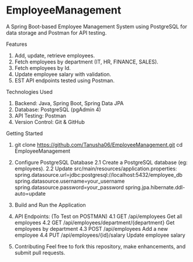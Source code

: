 # EmployeeManagement
A Spring Boot-based Employee Management System using PostgreSQL for data storage and Postman for API testing.

Features
1. Add, update, retrieve employees.
2. Fetch employees by department (IT, HR, FINANCE, SALES).
3. Fetch employees by Id.
4. Update employee salary with validation.
5. EST API endpoints tested using Postman.

Technologies Used
1. Backend: Java, Spring Boot, Spring Data JPA
2. Database: PostgreSQL (pgAdmin 4)
3. API Testing: Postman
4. Version Control: Git & GitHub

Getting Started
1. git clone https://github.com/Tanusha06/EmployeeManagement.git
cd EmployeeManagement
2. Configure PostgreSQL Database
   2.1 Create a PostgreSQL database (eg: employees).
   2.2 Update src/main/resources/application.properties:
   spring.datasource.url=jdbc:postgresql://localhost:5432/employee_db
   spring.datasource.username=your_username
   spring.datasource.password=your_password
   spring.jpa.hibernate.ddl-auto=update
3. Build and Run the Application
4. API Endpoints: (To Test on POSTMAN)
   4.1 GET     /api/employees                            Get all employees
   4.2 GET     /api/employees/department/{department}    Get employees by department
   4.3 POST   /api/employees                             Add a new employee
   4.4 PUT    /api/employees/{id}/salary                 Update employee salary

5. Contributing
   Feel free to fork this repository, make enhancements, and submit pull requests.




